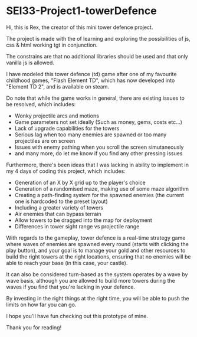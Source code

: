 # SEI33-Project1-towerDefence

Hi, this is Rex, the creator of this mini tower defence project.

The project is made with the of learning and exploring the possibilities of js, css & html working tgt in conjunction.

The constrains are that no additional libraries should be used and that only vanilla js is allowed.

I have modeled this tower defence (td) game after one of my favourite childhood games, "Flash Element TD", which has now developed into "Element TD 2", and is available on steam.

Do note that while the game works in general, there are existing issues to be resolved, which includes:
- Wonky projectile arcs and motions
- Game parameters not set ideally (Such as money, gems, costs etc...)
- Lack of upgrade capabilities for the towers
- Serious lag when too many enemies are spawned or too many projectiles are on screen
- Issues with enemy pathing when you scroll the screen simutaneously
- and many more, do let me know if you find any other pressing issues



Furthermore, there's been ideas that I was lacking in ability to implement in my 4 days of coding this project, which includes:
- Generation of an X by X grid up to the player's choice
- Generation of a randomised maze, making use of some maze algorithm
- Creating a path-finding system for the spawned enemies (the current one is hardcoded to the preset layout)
- Including a greater variety of towers
- Air enemies that can bypass terrain
- Allow towers to be dragged into the map for deployment
- Differences in tower sight range vs projectile range

With regards to the gameplay, tower defence is a real-time strategy game where waves of enemies are spawned every round (starts with clicking the play button), and your goal is to manage your gold and other resources to build the right towers at the right locations, ensuring that no enemies will be able to reach your base (in this case, your castle).

It can also be considered turn-based as the system operates by a wave by wave basis, although you are allowed to build more towers during the waves if you find that you're lacking in your defence.

By investing in the right things at the right time, you will be able to push the limits on how far you can go.

I hope you'll have fun checking out this prototype of mine.

Thank you for reading!
